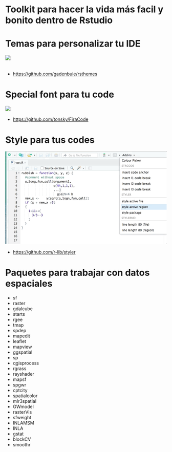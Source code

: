 # Toolkit para hacer la vida más facil y bonito dentro de Rstudio


# Temas para personalizar tu **IDE**
<img src="https://raw.githubusercontent.com/gadenbuie/rsthemes/assets/rsthemes.gif">
<br/>
<br/>

 * https://github.com/gadenbuie/rsthemes

# Special font para tu code
<img src = "https://raw.githubusercontent.com/tonsky/FiraCode/4e040928e6a7d6fa8cfe267c741aca944a0d1ac5/extras/logo.svg">

* https://github.com/tonsky/FiraCode

# Style para tus codes
<img src= "https://raw.githubusercontent.com/lorenzwalthert/some_raw_data/master/styler_0.1.gif">

* https://github.com/r-lib/styler


# Paquetes para trabajar con datos espaciales

 * sf
 * raster
 * gdalcube
 * starts
 * rgee
 * tmap
 * spdep
 * mapedit
 * leaflet
 * mapview
 * ggspatial
 * sp
 * qgisprocess
 * rgrass
 * rayshader
 * mapsf
 * spgwr
 * cptcity
 * spatialcolor
 * mlr3spatial
 * GWmodel
 * rasterVis
 * sfweight
 * INLAMSM
 * INLA
 * gstat
 * blockCV
 * smoothr


